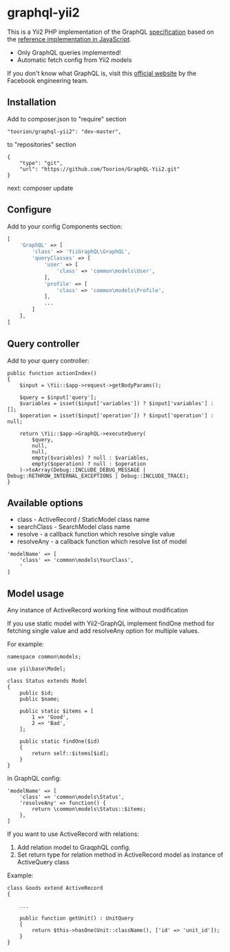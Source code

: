 # graphql-yii2

This is a Yii2 PHP implementation of the GraphQL [specification](https://github.com/facebook/graphql)
based on the [reference implementation in JavaScript](https://github.com/graphql/graphql-js).

* Only GraphQL queries implemented!
* Automatic fetch config from Yii2 models


If you don't know what GraphQL is, visit this [official website](http://graphql.org) 
by the Facebook engineering team.


## Installation
Add to composer.json
to "require" section
```
"toorion/graphql-yii2": "dev-master",
```

to "repositories" section
```
{
    "type": "git",
    "url": "https://github.com/Toorion/GraphQL-Yii2.git"
}
```
next: composer update

## Configure

Add to your config Components section:
```php
[
    'GraphQL' => [
        'class' => 'YiiGraphQL\GraphQL',
        'queryClasses' => [
            'user' => [
                'class' => 'common\models\User',
            ],
            'profile' => [
                'class' => 'common\models\Profile',
            ],
            ...
        ]
    ],
]
```

## Query controller 

Add to your query controller:

```
public function actionIndex()
{
    $input = \Yii::$app->request->getBodyParams();

    $query = $input['query'];
    $variables = isset($input['variables']) ? $input['variables'] : [];
    $operation = isset($input['operation']) ? $input['operation'] : null;

    return \Yii::$app->GraphQL->executeQuery(
        $query,
        null,
        null,
        empty($variables) ? null : $variables,
        empty($operation) ? null : $operation
    )->toArray(Debug::INCLUDE_DEBUG_MESSAGE | Debug::RETHROW_INTERNAL_EXCEPTIONS | Debug::INCLUDE_TRACE);
}
```

## Available options

* class - ActiveRecord / StaticModel class name
* searchClass - SearchModel class name
* resolve - a callback function which resolve single value
* resolveAny - a callback function which resolve list of model

```
'modelName' => [
    'class' => 'common\models\YourClass',
    '
]
```

## Model usage

Any instance of ActiveRecord working fine without modification

If you use static model with Yii2-GraphQL implement findOne method
for fetching single value and add resolveAny option for multiple values.

For example:

```
namespace common\models;

use yii\base\Model;

class Status extends Model
{
    public $id;
    public $name;

    public static $items = [
        1 => 'Good',
        2 => 'Bad',
    ];
    
    public static findOne($id)
    {
        return self::$items[$id];
    }
}
```
In GraphQL config:
```
'modelName' => [
    'class' => 'common\models\Status',
    'resolveAny' => function() {
        return \common\models\Status::$items;
    },
]
``` 

If you want to use ActiveRecord with relations:
1. Add relation model to GraqphQL config.
2. Set return type for relation method in ActiveRecord model as instance of ActiveQuery class

Example:
```
class Goods extend ActiveRecord 
{

    ...

    public function getUnit() : UnitQuery
    {
        return $this->hasOne(Unit::className(), ['id' => 'unit_id']);
    }
}
``` 